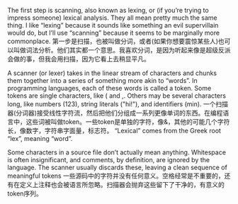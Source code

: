 The first step is scanning, also known as lexing, or (if you’re trying to impress someone) lexical analysis. They all mean pretty much the same thing. I like “lexing” because it sounds like something an evil supervillain would do, but I’ll use “scanning” because it seems to be marginally more commonplace.
第一步是扫描，也被叫做分词，或者(如果你想要震惊某些人)也可以叫做词法分析。他们其实都一个意思。我喜欢分词，是因为听起来像是超级反派会做的事，但我会用扫描，因为它看上去稍显平凡。

A scanner (or lexer) takes in the linear stream of characters and chunks them together into a series of something more akin to “words”. In programming languages, each of these words is called a token. Some tokens are single characters, like ( and ,. Others may be several characters long, like numbers (123), string literals ("hi!"), and identifiers (min).
一个扫描器(分词器)接受线性字符流，然后把他们分组成一系列更像单词的东西。在编程语言中，这些词被叫做token。一些token是单独的字符，像&，其他的可能几个字符长，像数字，字符串字面量，标志符。
“Lexical” comes from the Greek root “lex”, meaning “word”.

Some characters in a source file don’t actually mean anything. Whitespace is often insignificant, and comments, by definition, are ignored by the language. The scanner usually discards these, leaving a clean sequence of meaningful tokens
一些源码中的字符并没有任何意义。空格经常是不重要的，还有在定义上注释也会被语言所忽略。扫描器会抛弃这些留下了干净的，有意义的token序列。